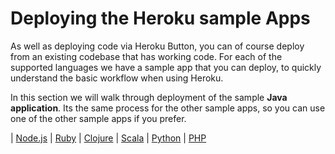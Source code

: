 # Deploying the Heroku sample Apps

  As well as deploying code via Heroku Button, you can of course deploy from an existing codebase that has working code.  For each of the supported languages we have a sample app that you can deploy, to quickly understand the basic workflow when using Heroku.

  In this section we will walk through deployment of the sample **Java application**.  Its the same process for the other sample apps, so you can use one of the other sample apps if you prefer.

| [Node.js](https://devcenter.heroku.com/articles/getting-started-with-nodejs) | [Ruby](https://devcenter.heroku.com/articles/getting-started-with-ruby) | [Clojure](https://devcenter.heroku.com/articles/getting-started-with-clojure) | [Scala](https://devcenter.heroku.com/articles/getting-started-with-scala) | [Python](https://devcenter.heroku.com/articles/getting-started-with-python) | [PHP](https://devcenter.heroku.com/articles/getting-started-with-php)

